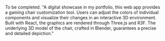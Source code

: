 To be completed.
"A digital showcase in my portfolio, this web app provides a gaming chair customization tool. Users can adjust the colors of individual components and visualize their changes in an interactive 3D environment. Built with React, the graphics are rendered through Three.js and R3F. The underlying 3D model of the chair, crafted in Blender, guarantees a precise and detailed depiction."
